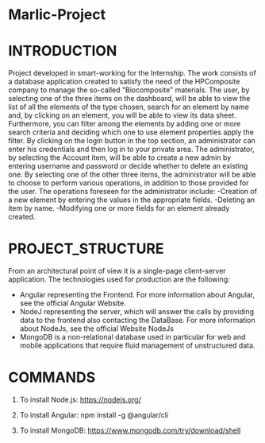 # Marlic-Project

# INTRODUCTION

Project developed in smart-working for the Internship. The work consists of a database application created to satisfy the need of the HPComposite company to manage the so-called "Biocomposite" materials.
The user, by selecting one of the three items on the dashboard, will be able to view the list of all the elements of the type
chosen, search for an element by name and, by clicking on an element, you will be able to view its
data sheet.
Furthermore, you can filter among the elements by adding one or more search criteria and deciding which one to use
element properties apply the filter.
By clicking on the login button in the top section, an administrator can enter his credentials and
then log in to your private area.
The administrator, by selecting the Account item, will be able to create a new admin by entering
username and password or decide whether to delete an existing one.
By selecting one of the other three items, the administrator will be able to choose to perform various operations,
in addition to those provided for the user.
The operations foreseen for the administrator include:
-Creation of a new element by entering the values in the appropriate fields.
-Deleting an item by name.
-Modifying one or more fields for an element already created.

# PROJECT_STRUCTURE

From an architectural point of view it is a single-page client-server application.
The technologies used for production are the following:
- Angular representing the Frontend. For more information about Angular, see the official Angular Website.
- NodeJ representing the server, which will answer the calls by providing data to the frontend also contacting the DataBase. For more information about NodeJs, see the official Website NodeJs
- MongoDB is a non-relational database used in particular for web and mobile applications that require fluid management of unstructured data.

# COMMANDS
1) To install Node.js: https://nodejs.org/
 
2) To install Angular: npm install -g @angular/cli

3) To install MongoDB: https://www.mongodb.com/try/download/shell
